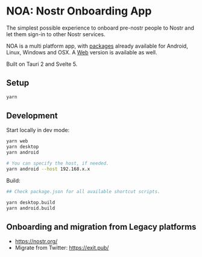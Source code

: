 # NOA: Nostr Onboarding App

The simplest possible experience to onboard pre-nostr people to Nostr and let them sign-in to other Nostr services.

NOA is a multi platform app, with [packages](https://github.com/ildella/noa/releases/latest) already available for Android, Linux, Windows and OSX. A [Web](https://nostr.frankie.tools/) version is available as well.

Built on Tauri 2 and Svelte 5.

## Setup

```sh
yarn
```

## Development

Start locally in dev mode:

```sh
yarn web
yarn desktop
yarn android

# You can specify the host, if needed.
yarn android --host 192.168.x.x
```

Build:

```sh
## Check package.json for all available shortcut scripts.

yarn desktop.build
yarn android.build

```

## Onboarding and migration from Legacy platforms

* https://nostr.org/
* Migrate from Twitter: https://exit.pub/

